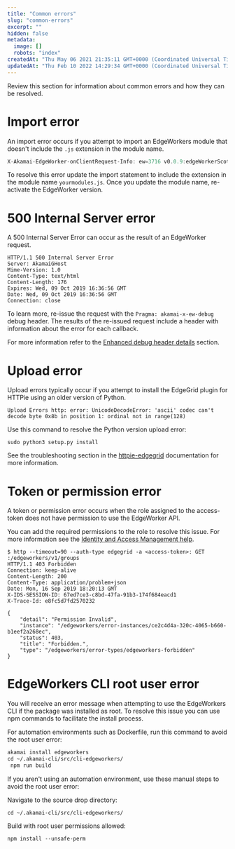 ```yaml
---
title: "Common errors"
slug: "common-errors"
excerpt: ""
hidden: false
metadata: 
  image: []
  robots: "index"
createdAt: "Thu May 06 2021 21:35:11 GMT+0000 (Coordinated Universal Time)"
updatedAt: "Thu Feb 10 2022 14:29:34 GMT+0000 (Coordinated Universal Time)"
---
```

Review this section for information about common errors and how they can be resolved.

# Import error

An import error occurs if you attempt to import an EdgeWorkers module that doesn't include the `.js` extension in the module name.

```javascript
X-Akamai-EdgeWorker-onClientRequest-Info: ew=3716 v0.0.9:edgeWorkerScott; error=GenericError; error_text=main.js::6:26+Unknown+built-in+module:+"yourmodules"
```

To resolve this error update the import statement to include the extension in the module name `yourmodules.js`. Once you update the module name, re-activate the EdgeWorker version.

# 500 Internal Server error

A 500 Internal Server Error can occur as the result of an EdgeWorker request.

```shell
HTTP/1.1 500 Internal Server Error
Server: AkamaiGHost
Mime-Version: 1.0
Content-Type: text/html
Content-Length: 176
Expires: Wed, 09 Oct 2019 16:36:56 GMT
Date: Wed, 09 Oct 2019 16:36:56 GMT
Connection: close
```

To learn more, re-issue the request with the `Pragma: akamai-x-ew-debug` debug header. The results of the re-issued request include a header with information about the error for each callback.

For more information refer to the [Enhanced debug header details](enhanced-debug-header-details.md) section.

# Upload error

Upload errors typically occur if you attempt to install the EdgeGrid plugin for HTTPie using an older version of Python.

```shell
Upload Errors http: error: UnicodeDecodeError: 'ascii' codec can't decode byte 0x8b in position 1: ordinal not in range(128)
```

Use this command to resolve the Python version upload error:

```shell
sudo python3 setup.py install
```

See the troubleshooting section in the [httpie-edgegrid](https://github.com/akamai/httpie-edgegrid#troubleshooting) documentation for more information.

# Token or permission error

A token or permission error occurs when the role assigned to the access-token does not have permission to use the EdgeWorker API.

You can add the required permissions to the role to resolve this issue. For more information see the [Identity and Access Management help](https://techdocs.akamai.com/iam/docs).

```shell
$ http --timeout=90 --auth-type edgegrid -a <access-token>: GET :/edgeworkers/v1/groups
HTTP/1.1 403 Forbidden
Connection: keep-alive
Content-Length: 200
Content-Type: application/problem+json
Date: Mon, 16 Sep 2019 18:20:13 GMT
X-IDS-SESSION-ID: 67ed7ce3-c8bd-47fa-91b3-174f684eacd1
X-Trace-Id: e8fc5d7fd2570232

{
    "detail": "Permission Invalid",
    "instance": "/edgeworkers/error-instances/ce2c4d4a-320c-4065-b660-b1eef2a268ec",
    "status": 403,
    "title": "Forbidden.",
    "type": "/edgeworkers/error-types/edgeworkers-forbidden"
}
```

# EdgeWorkers CLI root user error

You will receive an error message when attempting to use the EdgeWorkers CLI if the package was installed as root. To resolve this issue you can use npm commands to facilitate the install process.

For automation environments such as Dockerfile, run this command to avoid the root user error:

```dockerfile
akamai install edgeworkers
cd ~/.akamai-cli/src/cli-edgeworkers/
 npm run build
```

If you aren't using an automation environment, use these manual steps to avoid the root user error:

Navigate to the source drop directory:

```shell
cd ~/.akamai-cli/src/cli-edgeworkers/
```

Build with root user permissions allowed:

```shell
npm install --unsafe-perm
```
